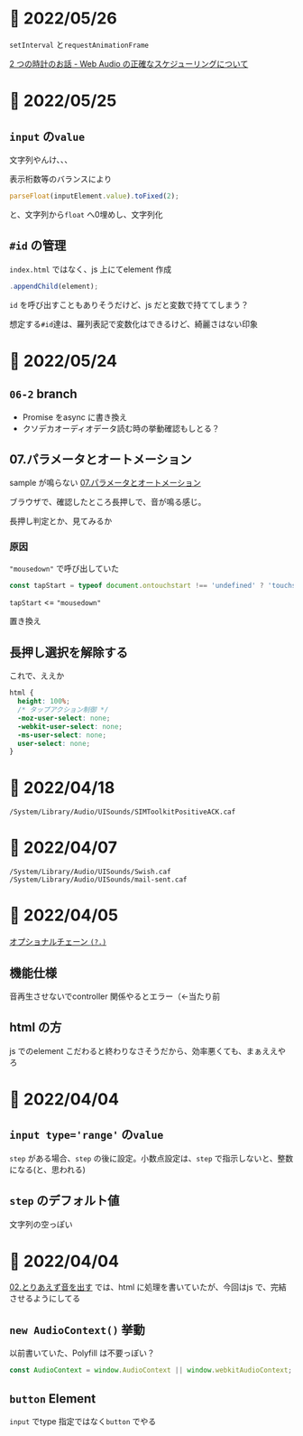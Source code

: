 # 📝 2022/05/26


`setInterval` と`requestAnimationFrame`

[2 つの時計のお話 - Web Audio の正確なスケジューリングについて](https://www.html5rocks.com/ja/tutorials/audio/scheduling/)


# 📝 2022/05/25


## `input` の`value`

文字列やんけ、、、


表示桁数等のバランスにより

``` .js
parseFloat(inputElement.value).toFixed(2);
```

と、文字列から`float` へ0埋めし、文字列化



## `#id` の管理


`index.html` ではなく、js 上にてelement 作成

``` .js
.appendChild(element);
```

`id` を呼び出すこともありそうだけど、js だと変数で持ててしまう？


想定する`#id`達は、羅列表記で変数化はできるけど、綺麗さはない印象






# 📝 2022/05/24


## `06-2` branch

- Promise をasync に書き換え
- クソデカオーディオデータ読む時の挙動確認もしとる？

## 07.パラメータとオートメーション

sample が鳴らない [07.パラメータとオートメーション](https://www.g200kg.com/jp/docs/webaudio/audioparam.html)


ブラウザで、確認したところ長押しで、音が鳴る感じ。

長押し判定とか、見てみるか

### 原因

`"mousedown"` で呼び出していた


``` .js
const tapStart = typeof document.ontouchstart !== 'undefined' ? 'touchstart' : 'mousedown';
```

`tapStart` <= `"mousedown"`

置き換え




## 長押し選択を解除する


これで、ええか

``` .css
html {
  height: 100%;
  /* タップアクション制御 */
  -moz-user-select: none;
  -webkit-user-select: none;
  -ms-user-select: none;
  user-select: none;
}

```


# 📝 2022/04/18

```
/System/Library/Audio/UISounds/SIMToolkitPositiveACK.caf
```


# 📝 2022/04/07


```
/System/Library/Audio/UISounds/Swish.caf
/System/Library/Audio/UISounds/mail-sent.caf
```



# 📝 2022/04/05

[オプショナルチェーン `(?.)`](https://developer.mozilla.org/ja/docs/Web/JavaScript/Reference/Operators/Optional_chaining)


## 機能仕様

音再生させないでcontroller 関係やるとエラー（←当たり前



## html の方

js でのelement こだわると終わりなさそうだから、効率悪くても、まぁええやろ





# 📝 2022/04/04


## `input type='range'` の`value`

`step` がある場合、`step` の後に設定。小数点設定は、`step` で指示しないと、整数になる(と、思われる)



## `step` のデフォルト値

文字列の空っぽい



# 📝 2022/04/04

[02.とりあえず音を出す](https://www.g200kg.com/jp/docs/webaudio/generatesound.html) では、html に処理を書いていたが、今回はjs で、完結させるようにしてる


## `new AudioContext()` 挙動

以前書いていた、Polyfill は不要っぽい？

``` .js
const AudioContext = window.AudioContext || window.webkitAudioContext;
```


## `button` Element

`input` でtype 指定ではなく`button` でやる

